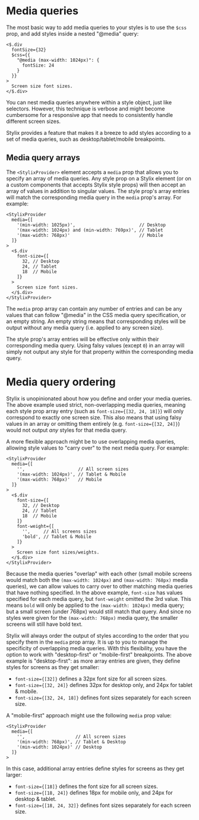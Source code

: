 # Media queries

The most basic way to add media queries to your styles is to use the `$css` prop, and add styles inside a nested "@media" query:

```tsx-render
<$.div
  fontSize={32}
  $css={{
    "@media (max-width: 1024px)": {
      fontSize: 24
    }
  }}
>
  Screen size font sizes.
</$.div>
```

You can nest media queries anywhere within a style object, just like selectors. However, this technique is verbose and might become cumbersome for a responsive app that needs to consistently handle different screen sizes. 

Stylix provides a feature that makes it a breeze to add styles according to a set of media queries, such as desktop/tablet/mobile breakpoints.

## Media query arrays

The `<StylixProvider>` element accepts a `media` prop that allows you to specify an array of media queries. Any style prop on a Stylix element (or on a custom components that accepts Stylix style props) will then accept an array of values in addition to singular values. The style prop's array entries will match the corresponding media query in the `media` prop's array. For example:

```tsx-render
<StylixProvider 
  media={[
    '(min-width: 1025px)',                        // Desktop
    '(max-width: 1024px) and (min-width: 769px)', // Tablet
    '(max-width: 768px)'                          // Mobile
  ]}
>
  <$.div 
    font-size={[
      32, // Desktop
      24, // Tablet
      18  // Mobile
    ]}
  >
    Screen size font sizes.
  </$.div>
</StylixProvider>
```

The `media` prop array can contain any number of entries and can be any values that can follow "@media" in the CSS media query specification, or an empty string. An empty string means that corresponding styles will be output without any media query (i.e. applied to any screen size). 

The style prop's array entries will be effective only within their corresponding media query. Using falsy values (except `0`) in an array will simply not output any style for that property within the corresponding media query.

# Media query ordering

Stylix is unopinionated about how you define and order your media queries. The above example used strict, non-overlapping media queries, meaning each style prop array entry (such as `font-size={[32, 24, 18]}`) will only correspond to exactly one screen size. This also means that using falsy values in an array or omitting them entirely (e.g. `font-size={[32, 24]}`) would not output *any* styles for that media query.

A more flexible approach might be to use overlapping media queries, allowing style values to "carry over" to the next media query. For example:

```tsx-render
<StylixProvider 
  media={[
    '',                    // All screen sizes
    '(max-width: 1024px)', // Tablet & Mobile
    '(max-width: 768px)'   // Mobile
  ]}
>
  <$.div 
    font-size={[
      32, // Desktop
      24, // Tablet
      18  // Mobile
    ]}
    font-weight={[
      '',     // All screens sizes
      'bold', // Tablet & Mobile
    ]}
  >
    Screen size font sizes/weights.
  </$.div>
</StylixProvider>
```

Because the media queries "overlap" with each other (small mobile screens would match both the `(max-width: 1024px)` and `(max-width: 768px)` media queries), we can allow values to carry over to other matching media queries that have nothing specified. In the above example, `font-size` has values specified for each media query, but `font-weight` omitted the 3rd value. This means `bold` will only be applied to the `(max-width: 1024px)` media query; but a small screen (under 768px) would still match that query. And since no styles were given for the `(max-width: 768px)` media query, the smaller screens will still have bold text.

Stylix will always order the output of styles according to the order that you specify them in the `media` prop array. It is up to you to manage the specificity of overlapping media queries. With this flexibility, you have the option to work with "desktop-first" or "mobile-first" breakpoints. The above example is "desktop-first": as more array entries are given, they define styles for screens as they get smaller:

- `font-size={[32]}` defines a 32px font size for all screen sizes.
- `font-size={[32, 24]}` defines 32px for desktop only, and 24px for tablet & mobile.
- `font-size={[32, 24, 18]}` defines font sizes separately for each screen size.

A "mobile-first" approach might use the following `media` prop value: 

```tsx
<StylixProvider 
  media={[
    '',                   // All screen sizes
    '(min-width: 768px)', // Tablet & Desktop
    '(min-width: 1024px)' // Desktop
  ]}
>
```

In this case, additional array entries define styles for screens as they get larger:

- `font-size={[18]}` defines the font size for all screen sizes.
- `font-size={[18, 24]}` defines 18px for mobile only, and 24px for desktop & tablet.
- `font-size={[18, 24, 32]}` defines font sizes separately for each screen size.


